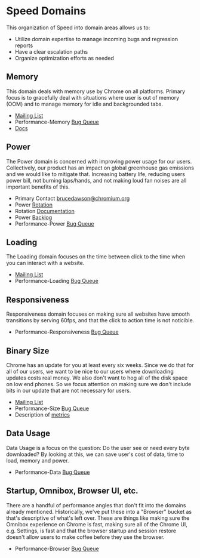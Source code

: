 # Speed Domains

This organization of Speed into domain areas allows us to:

 * Utilize domain expertise to manage incoming bugs and regression reports
 * Have a clear escalation paths
 * Organize optimization efforts as needed


## Memory

This domain deals with memory use by Chrome on all platforms. Primary focus is to
gracefully deal with situations where user is out of memory (OOM) and to manage
memory for idle and backgrounded tabs.

 * [Mailing List](https://groups.google.com/a/chromium.org/forum/#!forum/memory-dev)
 * Performance-Memory [Bug
   Queue](https://bugs.chromium.org/p/chromium/issues/list?can=2&q=Performance%3DMemory)
 * [Docs](https://chromium.googlesource.com/chromium/src/+/master/docs/memory)

## Power

The Power domain is concerned with improving power usage for our users.
Collectively, our product has an impact on global greenhouse gas emissions and
we would like to mitigate that. Increasing battery life, reducing users power
bill, not burning laps/hands, and not making loud fan noises are all important
benefits of this.

 * Primary Contact brucedawson@chromium.org
 * Power
   [Rotation](https://rotation.googleplex.com/#rotation?id=5428142711767040)
 * Rotation
   [Documentation](https://docs.google.com/document/d/1YgsRvJOi7eJWCTh2p7dy2Wf4EJtjk_3XU30yp_7mhaM/preview)
 * Power
   [Backlog](https://docs.google.com/spreadsheets/d/1VhU1aM6APdUN74NVPW98X3aqpQyJkxg1UJcvBidXaK8/edit)
 * Performance-Power [Bug
   Queue](https://bugs.chromium.org/p/chromium/issues/list?can=2&q=Performance%3DPower)

## Loading

The Loading domain focuses on the time between click to the time when you can
interact with a website.

 * [Mailing
   List](https://groups.google.com/a/chromium.org/forum/#!forum/loading-dev)
 * Performance-Loading [Bug
   Queue](https://bugs.chromium.org/p/chromium/issues/list?can=2&q=Performance%3DLoading)

## Responsiveness

Responsiveness domain focuses on making sure all websites have smooth transitions
by serving 60fps, and that the click to action time is not noticible.

 * Performance-Responsiveness [Bug
   Queue](https://bugs.chromium.org/p/chromium/issues/list?can=2&q=Performance%3DResponsiveness)

## Binary Size

Chrome has an update for you at least every six weeks. Since we do that for all
of our users, we want to be nice to our users where downloading updates costs
real money. We also don't want to hog all of the disk space on low end phones.
So we focus attention on making sure we don't include bits in our update that
are not necessary for users.

 * [Mailing List](://groups.google.com/a/chromium.org/forum/#!forum/binary-size)
 * Performance-Size [Bug
   Queue](https://bugs.chromium.org/p/chromium/issues/list?can=2&q=Performance%3DSize)
 * Description of [metrics](binary_size/metrics.md)

## Data Usage

Data Usage is a focus on the question: Do the user see or need every byte
downloaded? By looking at this, we can save user's cost of data, time to load,
memory and power.

 * Performance-Data [Bug
   Queue](https://bugs.chromium.org/p/chromium/issues/list?can=2&q=Performance%3DData)

## Startup, Omnibox, Browser UI, etc.

There are a handful of performance angles that don't fit into the domains already
mentioned. Historically, we've put these into a "Browser" bucket as that's
descriptive of what's left over. These are things like making sure the Omnibox
experience on Chrome is fast, making sure all of the Chrome UI, e.g. Settings,
is fast and that the browser startup and session restore doesn't allow users to
make coffee before they use the browser.

 * Performance-Browser [Bug
   Queue](https://bugs.chromium.org/p/chromium/issues/list?can=2&q=Performance%3DBrowser)

